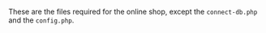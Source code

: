 These are the files required for the online shop, except the ```connect-db.php``` and the ```config.php```.

